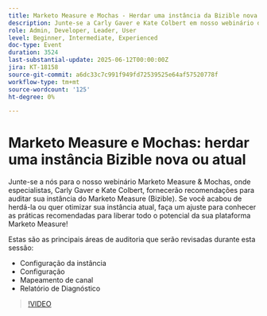 ```yaml
---
title: Marketo Measure e Mochas - Herdar uma instância da Bizible nova ou atual
description: Junte-se a Carly Gaver e Kate Colbert em nosso webinário do Marketo Measure & Mochas para saber mais sobre as práticas recomendadas para auditar e otimizar a configuração, a configuração, os canais e os relatórios da instância do Marketo Measure (Bizible).
role: Admin, Developer, Leader, User
level: Beginner, Intermediate, Experienced
doc-type: Event
duration: 3524
last-substantial-update: 2025-06-12T00:00:00Z
jira: KT-18158
source-git-commit: a6dc33c7c991f949fd72539525e64af57520778f
workflow-type: tm+mt
source-wordcount: '125'
ht-degree: 0%

---
```



# Marketo Measure e Mochas: herdar uma instância Bizible nova ou atual

Junte-se a nós para o nosso webinário Marketo Measure &amp; Mochas, onde especialistas, Carly Gaver e Kate Colbert, fornecerão recomendações para auditar sua instância do Marketo Measure (Bizible). Se você acabou de herdá-la ou quer otimizar sua instância atual, faça um ajuste para conhecer as práticas recomendadas para liberar todo o potencial da sua plataforma Marketo Measure!

Estas são as principais áreas de auditoria que serão revisadas durante esta sessão:

- Configuração da instância
- Configuração
- Mapeamento de canal
- Relatório de Diagnóstico

>[!VIDEO](https://video.tv.adobe.com/v/3459038/?learn=on&enablevpops)

